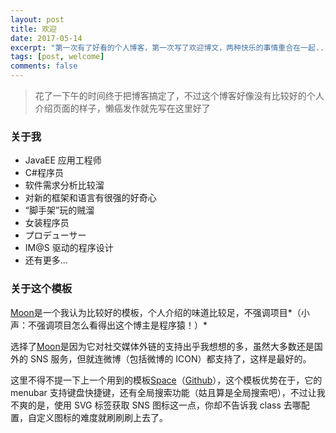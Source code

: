 ```yaml
---
layout: post
title: 欢迎
date: 2017-05-14
excerpt: "第一次有了好看的个人博客，第一次写了欢迎博文，两种快乐的事情重合在一起..."
tags: [post, welcome]
comments: false
---
```


> 花了一下午的时间终于把博客搞定了，不过这个博客好像没有比较好的个人介绍页面的样子，懒癌发作就先写在这里好了

### 关于我

-   JavaEE 应用工程师
-   C#程序员
-   软件需求分析比较溜
-   对新的框架和语言有很强的好奇心
-   “脚手架”玩的贼溜
-   女装程序员
-   プロデューサー
-   IM@S 驱动的程序设计
-   还有更多...

### 关于这个模板

[Moon](https://github.com/TaylanTatli/Moon)是一个我认为比较好的模板，个人介绍的味道比较足，不强调项目*（小声：不强调项目怎么看得出这个博主是程序猿！）*

选择了[Moon](https://github.com/TaylanTatli/Moon)是因为它对社交媒体外链的支持出乎我想想的多，虽然大多数还是国外的 SNS 服务，但就连微博（包括微博的 ICON）都支持了，这样是最好的。

这里不得不提一下上一个用到的模板[Space](https://victorvoid.github.io/space-jekyll-template/)（[Github](https://github.com/victorvoid/space-jekyll-template)），这个模板优势在于，它的 menubar 支持键盘快捷键，还有全局搜索功能（姑且算是全局搜索吧），不过让我不爽的是，使用 SVG 标签获取 SNS 图标这一点，你却不告诉我 class 去哪配置，自定义图标的难度就刷刷刷上去了。
